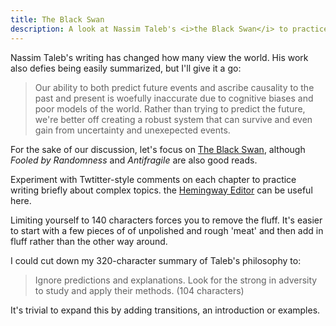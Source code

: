 ```yaml
---
title: The Black Swan
description: A look at Nassim Taleb's <i>the Black Swan</i> to practice compactly writing complex ideas
---
```


Nassim Taleb's writing has changed how many view the world. His work also defies being easily summarized, but I'll give it a go:

>Our ability to both predict future events and ascribe causality to the past and present is woefully inaccurate due to cognitive biases and poor models of the world. Rather than trying to predict the future, we're better off creating a robust system that can survive and even gain from uncertainty and unexepected events.

For the sake of our discussion, let's focus on [The Black Swan][0], although *Fooled by Randomness* and *Antifragile* are also good reads.

Experiment with Twtitter-style comments on each chapter to practice writing briefly about complex topics. the [Hemingway Editor][1] can be useful here.

Limiting yourself to 140 characters forces you to remove the fluff. It's easier to start with a few pieces of of unpolished and rough 'meat' and  then add in fluff rather than the other way around.

I could cut down my 320-character summary of Taleb's philosophy to:

>Ignore predictions and explanations. Look for the strong in adversity to study and apply their methods. (104 characters)

It's trivial to expand this by adding transitions, an introduction or examples.

[0]: https://www.amazon.com/gp/product/081297381X/
[1]: http://hemingwayapp.com
